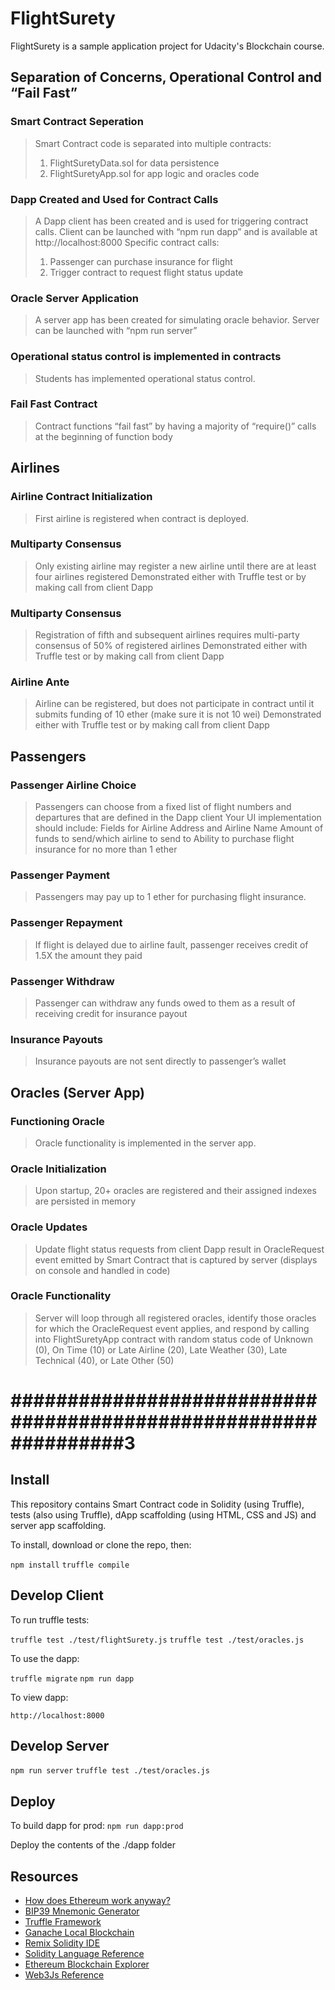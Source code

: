 # FlightSurety

FlightSurety is a sample application project for Udacity's Blockchain course.

## Separation of Concerns, Operational Control and “Fail Fast”

### Smart Contract Seperation

> Smart Contract code is separated into multiple contracts:
> 1) FlightSuretyData.sol for data persistence
> 2) FlightSuretyApp.sol for app logic and oracles code

### Dapp Created and Used for Contract Calls

> A Dapp client has been created and is used for triggering contract calls. Client can be launched with “npm run dapp” and is available at http://localhost:8000
> Specific contract calls:
> 1) Passenger can purchase insurance for flight
> 2) Trigger contract to request flight status update

### Oracle Server Application

> A server app has been created for simulating oracle behavior. Server can be launched with “npm run server”

### Operational status control is implemented in contracts

> Students has implemented operational status control.

### Fail Fast Contract

> Contract functions “fail fast” by having a majority of “require()” calls at the beginning of function body

## Airlines

### Airline Contract Initialization

> First airline is registered when contract is deployed.

### Multiparty Consensus

> Only existing airline may register a new airline until there are at least four airlines registered
> Demonstrated either with Truffle test or by making call from client Dapp

### Multiparty Consensus

> Registration of fifth and subsequent airlines requires multi-party consensus of 50% of registered airlines
> Demonstrated either with Truffle test or by making call from client Dapp

### Airline Ante

> Airline can be registered, but does not participate in contract until it submits funding of 10 ether (make sure it is not 10 wei)
> Demonstrated either with Truffle test or by making call from client Dapp

## Passengers

### Passenger Airline Choice

> Passengers can choose from a fixed list of flight numbers and departures that are defined in the Dapp client 
> Your UI implementation should include:
> Fields for Airline Address and Airline Name
> Amount of funds to send/which airline to send to
> Ability to purchase flight insurance for no more than 1 ether

### Passenger Payment

> Passengers may pay up to 1 ether for purchasing flight insurance.

### Passenger Repayment

> If flight is delayed due to airline fault, passenger receives credit of 1.5X the amount they paid

### Passenger Withdraw

> Passenger can withdraw any funds owed to them as a result of receiving credit for insurance payout

### Insurance Payouts

> Insurance payouts are not sent directly to passenger’s wallet

## Oracles (Server App)

### Functioning Oracle

> Oracle functionality is implemented in the server app.

### Oracle Initialization

> Upon startup, 20+ oracles are registered and their assigned indexes are persisted in memory

### Oracle Updates

> Update flight status requests from client Dapp result in OracleRequest event emitted by Smart Contract that is captured by server (displays on console and handled in code)

### Oracle Functionality

> Server will loop through all registered oracles, identify those oracles for which the OracleRequest event applies, and respond by calling into FlightSuretyApp contract with random status code of Unknown (0), On Time (10) or Late Airline (20), Late Weather (30), Late Technical (40), or Late Other (50)




# ################################################################3

## Install

This repository contains Smart Contract code in Solidity (using Truffle), tests (also using Truffle), dApp scaffolding (using HTML, CSS and JS) and server app scaffolding.

To install, download or clone the repo, then:

`npm install`
`truffle compile`

## Develop Client

To run truffle tests:

`truffle test ./test/flightSurety.js`
`truffle test ./test/oracles.js`

To use the dapp:

`truffle migrate`
`npm run dapp`

To view dapp:

`http://localhost:8000`

## Develop Server

`npm run server`
`truffle test ./test/oracles.js`

## Deploy

To build dapp for prod:
`npm run dapp:prod`

Deploy the contents of the ./dapp folder


## Resources

* [How does Ethereum work anyway?](https://medium.com/@preethikasireddy/how-does-ethereum-work-anyway-22d1df506369)
* [BIP39 Mnemonic Generator](https://iancoleman.io/bip39/)
* [Truffle Framework](http://truffleframework.com/)
* [Ganache Local Blockchain](http://truffleframework.com/ganache/)
* [Remix Solidity IDE](https://remix.ethereum.org/)
* [Solidity Language Reference](http://solidity.readthedocs.io/en/v0.4.24/)
* [Ethereum Blockchain Explorer](https://etherscan.io/)
* [Web3Js Reference](https://github.com/ethereum/wiki/wiki/JavaScript-API)